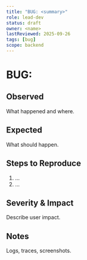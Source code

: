 ```yaml
---
title: "BUG: <summary>"
role: lead-dev
status: draft
owner: <name>
lastReviewed: 2025-09-26
tags: [bug]
scope: backend
---
```


# BUG: <summary>

## Observed
What happened and where.

## Expected
What should happen.

## Steps to Reproduce
1. …
2. …

## Severity & Impact
Describe user impact.

## Notes
Logs, traces, screenshots.
